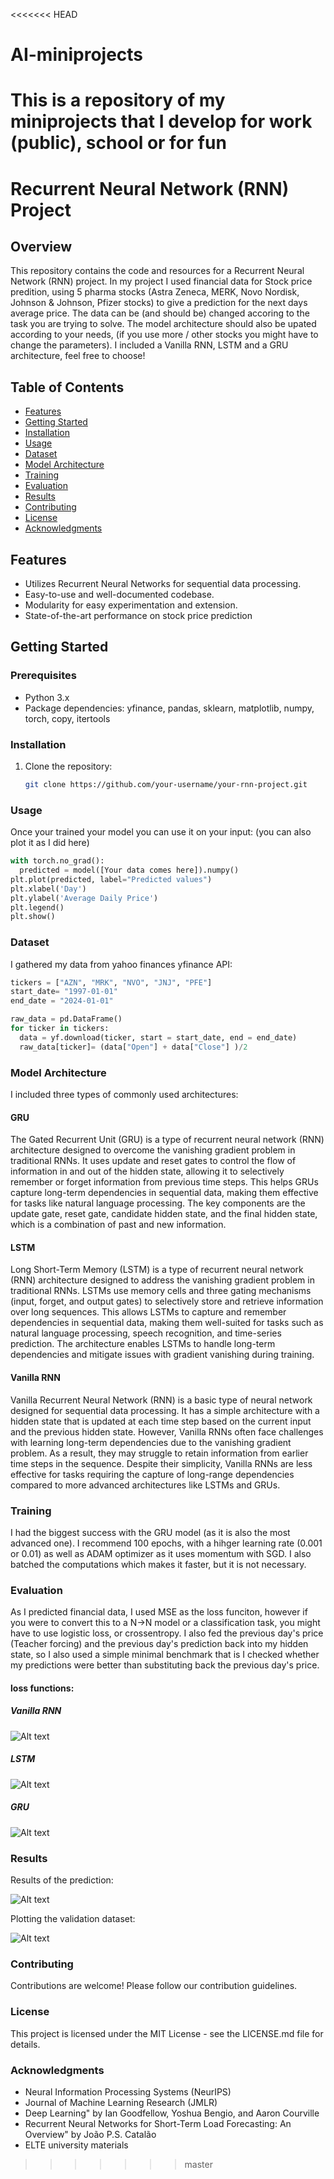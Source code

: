 <<<<<<< HEAD
# AI-miniprojects
This is a repository of my miniprojects that I develop for work (public), school or for fun 
=======
# Recurrent Neural Network (RNN) Project

## Overview

This repository contains the code and resources for a Recurrent Neural Network (RNN) project. 
In my project I used financial data for Stock price predition, using 5 pharma stocks (Astra Zeneca, MERK, Novo Nordisk, Johnson & Johnson, Pfizer stocks) to give a prediction for
the next days average price. The data can be (and should be) changed accoring to the task you are trying to solve. The model architecture should also be upated according to your needs, 
(if you use more / other stocks you might have to change the parameters).
I included a Vanilla RNN, LSTM and a GRU architecture, feel free to choose!

## Table of Contents

- [Features](#features)
- [Getting Started](#getting-started)
- [Installation](#installation)
- [Usage](#usage)
- [Dataset](#dataset)
- [Model Architecture](#model-architecture)
- [Training](#training)
- [Evaluation](#evaluation)
- [Results](#results)
- [Contributing](#contributing)
- [License](#license)
- [Acknowledgments](#acknowledgments)

## Features

- Utilizes Recurrent Neural Networks for sequential data processing.
- Easy-to-use and well-documented codebase.
- Modularity for easy experimentation and extension.
- State-of-the-art performance on stock price prediction

## Getting Started

### Prerequisites

- Python 3.x
- Package dependencies: yfinance, pandas, sklearn, matplotlib, numpy, torch, copy, itertools

### Installation

1. Clone the repository:

   ```bash
   git clone https://github.com/your-username/your-rnn-project.git

### Usage

Once your trained your model you can use it on your input: (you can also plot it as I did here)

  ```python
  with torch.no_grad():
    predicted = model([Your data comes here]).numpy()
  plt.plot(predicted, label="Predicted values")
  plt.xlabel('Day')
  plt.ylabel('Average Daily Price')
  plt.legend()
  plt.show()
  ```

### Dataset

I gathered my data from yahoo finances yfinance API:

  ```python
  tickers = ["AZN", "MRK", "NVO", "JNJ", "PFE"]
  start_date= "1997-01-01"
  end_date = "2024-01-01"
  
  raw_data = pd.DataFrame()
  for ticker in tickers:
    data = yf.download(ticker, start = start_date, end = end_date)
    raw_data[ticker]= (data["Open"] + data["Close"] )/2
  ```


### Model Architecture

I included three types of commonly used architectures:

#### GRU 
The Gated Recurrent Unit (GRU) is a type of recurrent neural network (RNN) architecture designed to overcome the vanishing gradient problem in traditional RNNs. 
It uses update and reset gates to control the flow of information in and out of the hidden state, allowing it to selectively remember or forget information from previous time steps. 
This helps GRUs capture long-term dependencies in sequential data, making them effective for tasks like natural language processing. 
The key components are the update gate, reset gate, candidate hidden state, and the final hidden state, which is a combination of past and new information.

#### LSTM
Long Short-Term Memory (LSTM) is a type of recurrent neural network (RNN) architecture designed to address the vanishing gradient problem in traditional RNNs. 
LSTMs use memory cells and three gating mechanisms (input, forget, and output gates) to selectively store and retrieve information over long sequences. 
This allows LSTMs to capture and remember dependencies in sequential data, making them well-suited for tasks such as natural language processing, speech recognition,
and time-series prediction. The architecture enables LSTMs to handle long-term dependencies and mitigate issues with gradient vanishing during training.



#### Vanilla RNN
Vanilla Recurrent Neural Network (RNN) is a basic type of neural network designed for sequential data processing. 
It has a simple architecture with a hidden state that is updated at each time step based on the current input and the previous hidden state. 
However, Vanilla RNNs often face challenges with learning long-term dependencies due to the vanishing gradient problem. 
As a result, they may struggle to retain information from earlier time steps in the sequence. 
Despite their simplicity, Vanilla RNNs are less effective for tasks requiring the capture of long-range dependencies compared to more advanced architectures like LSTMs and GRUs.


### Training
I had the biggest success with the GRU model (as it is also the most advanced one). I recommend 100 epochs, with a hihger learning rate (0.001 or 0.01) as well as ADAM 
optimizer as it uses momentum with SGD. I also batched the computations which makes it faster, but it is not necessary. 

### Evaluation
As I predicted financial data, I used MSE as the loss funciton, however if you were to convert this to a N->N model or a classification task, you might have to use logistic loss, or crossentropy. 
I also fed the previous day's price (Teacher forcing) and the previous day's prediction back into my hidden state, so I also used a simple minimal benchmark that is I checked whether my predictions were better than 
substituting back the previous day's price. 

#### loss functions:

##### Vanilla RNN
![Alt text](./pictures/Vanillaloss.png)
##### LSTM
![Alt text](./pictures/LSTMloss.png)
##### GRU
![Alt text](./pictures/GRUloss.png)

### Results

Results of the prediction:

![Alt text](./pictures/valres.png)

Plotting the validation dataset:

![Alt text](./pictures/validation.png)

### Contributing

Contributions are welcome! Please follow our contribution guidelines.
### License

This project is licensed under the MIT License - see the LICENSE.md file for details.

### Acknowledgments
- Neural Information Processing Systems (NeurIPS)
- Journal of Machine Learning Research (JMLR)
- Deep Learning" by Ian Goodfellow, Yoshua Bengio, and Aaron Courville
- Recurrent Neural Networks for Short-Term Load Forecasting: An Overview" by João P.S. Catalão
- ELTE university materials 

>>>>>>> master
